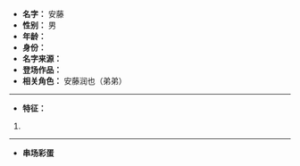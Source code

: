 
- **名字：** 安藤
- **性别：** 男
- **年龄：** 
- **身份：** 
- **名字来源：** 
- **登场作品：**  
- **相关角色：** 安藤润也（弟弟）

---

- **特征：** 
1. 

---

- **串场彩蛋** 